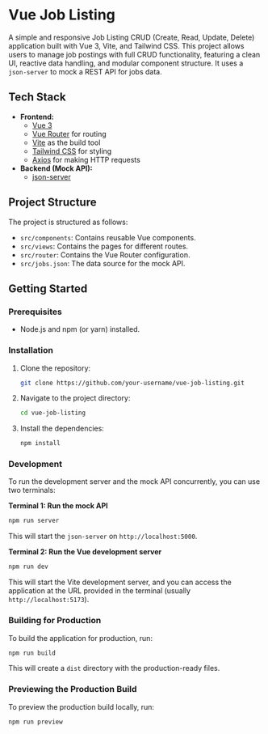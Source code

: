 # Vue Job Listing

A simple and responsive Job Listing CRUD (Create, Read, Update, Delete) application built with Vue 3, Vite, and Tailwind CSS. This project allows users to manage job postings with full CRUD functionality, featuring a clean UI, reactive data handling, and modular component structure. It uses a `json-server` to mock a REST API for jobs data.

## Tech Stack

-   **Frontend:**
    -   [Vue 3](https://v3.vuejs.org/)
    -   [Vue Router](https://router.vuejs.org/) for routing
    -   [Vite](https://vitejs.dev/) as the build tool
    -   [Tailwind CSS](https://tailwindcss.com/) for styling
    -   [Axios](https://axios-http.com/) for making HTTP requests
-   **Backend (Mock API):**
    -   [json-server](https://github.com/typicode/json-server)

## Project Structure

The project is structured as follows:

-   `src/components`: Contains reusable Vue components.
-   `src/views`: Contains the pages for different routes.
-   `src/router`: Contains the Vue Router configuration.
-   `src/jobs.json`: The data source for the mock API.

## Getting Started

### Prerequisites

-   Node.js and npm (or yarn) installed.

### Installation

1.  Clone the repository:
    ```bash
    git clone https://github.com/your-username/vue-job-listing.git
    ```
2.  Navigate to the project directory:
    ```bash
    cd vue-job-listing
    ```
3.  Install the dependencies:
    ```bash
    npm install
    ```

### Development

To run the development server and the mock API concurrently, you can use two terminals:

**Terminal 1: Run the mock API**

```bash
npm run server
```

This will start the `json-server` on `http://localhost:5000`.

**Terminal 2: Run the Vue development server**

```bash
npm run dev
```

This will start the Vite development server, and you can access the application at the URL provided in the terminal (usually `http://localhost:5173`).

### Building for Production

To build the application for production, run:

```bash
npm run build
```

This will create a `dist` directory with the production-ready files.

### Previewing the Production Build

To preview the production build locally, run:

```bash
npm run preview
```